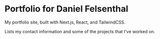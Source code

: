 # Portfolio for Daniel Felsenthal

My portfolio site, built with Next.js, React, and TailwindCSS. 

Lists my contact information and some of the projects that I've worked on.


